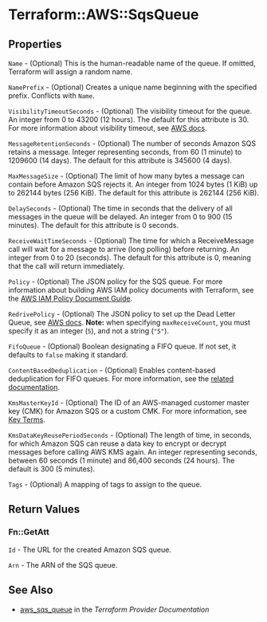 # Terraform::AWS::SqsQueue



## Properties

`Name` - (Optional) This is the human-readable name of the queue. If omitted, Terraform will assign a random name.

`NamePrefix` - (Optional) Creates a unique name beginning with the specified prefix. Conflicts with `Name`.

`VisibilityTimeoutSeconds` - (Optional) The visibility timeout for the queue. An integer from 0 to 43200 (12 hours). The default for this attribute is 30. For more information about visibility timeout, see [AWS docs](https://docs.aws.amazon.com/AWSSimpleQueueService/latest/SQSDeveloperGuide/AboutVT.html).

`MessageRetentionSeconds` - (Optional) The number of seconds Amazon SQS retains a message. Integer representing seconds, from 60 (1 minute) to 1209600 (14 days). The default for this attribute is 345600 (4 days).

`MaxMessageSize` - (Optional) The limit of how many bytes a message can contain before Amazon SQS rejects it. An integer from 1024 bytes (1 KiB) up to 262144 bytes (256 KiB). The default for this attribute is 262144 (256 KiB).

`DelaySeconds` - (Optional) The time in seconds that the delivery of all messages in the queue will be delayed. An integer from 0 to 900 (15 minutes). The default for this attribute is 0 seconds.

`ReceiveWaitTimeSeconds` - (Optional) The time for which a ReceiveMessage call will wait for a message to arrive (long polling) before returning. An integer from 0 to 20 (seconds). The default for this attribute is 0, meaning that the call will return immediately.

`Policy` - (Optional) The JSON policy for the SQS queue. For more information about building AWS IAM policy documents with Terraform, see the [AWS IAM Policy Document Guide](/docs/providers/aws/guides/iam-policy-documents.html).

`RedrivePolicy` - (Optional) The JSON policy to set up the Dead Letter Queue, see [AWS docs](https://docs.aws.amazon.com/AWSSimpleQueueService/latest/SQSDeveloperGuide/SQSDeadLetterQueue.html). **Note:** when specifying `maxReceiveCount`, you must specify it as an integer (`5`), and not a string (`"5"`).

`FifoQueue` - (Optional) Boolean designating a FIFO queue. If not set, it defaults to `false` making it standard.

`ContentBasedDeduplication` - (Optional) Enables content-based deduplication for FIFO queues. For more information, see the [related documentation](http://docs.aws.amazon.com/AWSSimpleQueueService/latest/SQSDeveloperGuide/FIFO-queues.html#FIFO-queues-exactly-once-processing).

`KmsMasterKeyId` - (Optional) The ID of an AWS-managed customer master key (CMK) for Amazon SQS or a custom CMK. For more information, see [Key Terms](http://docs.aws.amazon.com/AWSSimpleQueueService/latest/SQSDeveloperGuide/sqs-server-side-encryption.html#sqs-sse-key-terms).

`KmsDataKeyReusePeriodSeconds` - (Optional) The length of time, in seconds, for which Amazon SQS can reuse a data key to encrypt or decrypt messages before calling AWS KMS again. An integer representing seconds, between 60 seconds (1 minute) and 86,400 seconds (24 hours). The default is 300 (5 minutes).

`Tags` - (Optional) A mapping of tags to assign to the queue.


## Return Values

### Fn::GetAtt

`Id` - The URL for the created Amazon SQS queue.

`Arn` - The ARN of the SQS queue.

## See Also

* [aws_sqs_queue](https://www.terraform.io/docs/providers/aws/r/sqs_queue.html) in the _Terraform Provider Documentation_